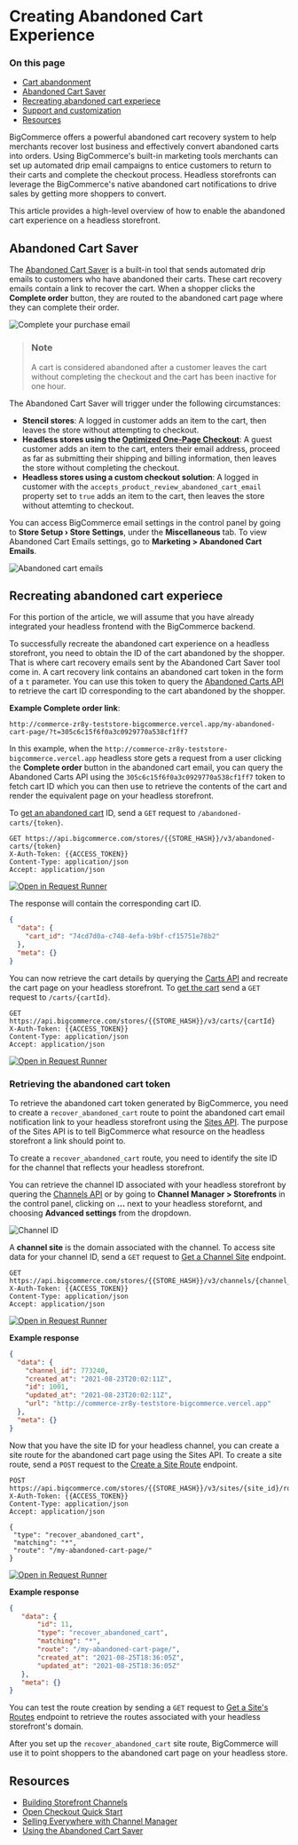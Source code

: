 # Creating Abandoned Cart Experience

<div class="otp" id="no-index">

### On this page

- [Cart abandonment](#cart-abandonment)
- [Abandoned Cart Saver](#abandoned-cart-saver)
- [Recreating abandoned cart experiece](#recreating-abandoned-cart-experiece)
- [Support and customization](#support-and-customization)
- [Resources](#resources)

</div>

BigCommerce offers a powerful abandoned cart recovery system to help merchants recover lost business and effectively convert abandoned carts into orders. Using BigCommerce's built-in marketing tools merchants can set up automated drip email campaigns to entice customers to return to their carts and complete the checkout process. Headless storefronts can leverage the BigCommerce's native abandoned cart notifications to drive sales by getting more shoppers to convert.

This article provides a high-level overview of how to enable the abandoned cart experience on a headless storefront.

## Abandoned Cart Saver

The [Abandoned Cart Saver](https://support.bigcommerce.com/s/article/Using-the-Abandoned-Cart-Saver?language=en_US) is a built-in tool that sends automated drip emails to customers who have abandoned their carts. These cart recovery emails contain a link to recover the cart. When a shopper clicks the **Complete order** button, they are routed to the abandoned cart page where they can complete their order.

![Complete your purchase email](https://storage.googleapis.com/bigcommerce-production-dev-center/images/Abandoned%20Carts/01-abandoned-carts.png "Complete your purchase email")

<div class="HubBlock--callout">
<div class="CalloutBlock--info">
<div class="HubBlock-content">

> ### Note
> A cart is considered abandoned after a customer leaves the cart without completing the checkout and the cart has been inactive for one hour.

</div>
</div>
</div>

The Abandoned Cart Saver will trigger under the following circumstances:
- **Stencil stores**: A logged in customer adds an item to the cart, then leaves the store without attempting to checkout.
- **Headless stores using the [Optimized One-Page Checkout](https://support.bigcommerce.com/s/article/Optimized-Single-Page-Checkout?language=en_US)**: A guest customer adds an item to the cart, enters their email address, proceed as far as submitting their shipping and billing information, then leaves the store without completing the checkout.
- **Headless stores using a custom checkout solution**: A logged in customer with the `accepts_product_review_abandoned_cart_email` property set to `true` adds an item to the cart, then leaves the store without attemting to checkout.

You can access BigCommerce email settings in the control panel by going to **Store Setup › Store Settings**, under the **Miscellaneous** tab. To view Abandoned Cart Emails settings, go to **Marketing > Abandoned Cart Emails**.

![Abandoned cart emails](https://storage.googleapis.com/bigcommerce-production-dev-center/images/Abandoned%20Carts/02-abandoned-carts.png "Abandoned cart emails")

## Recreating abandoned cart experiece

For this portion of the article, we will assume that you have already integrated your headless frontend with the BigCommerce backend. 

To successfully recreate the abandoned cart experience on a headless storefront, you need to obtain the ID of the cart abandoned by the shopper. That is where cart recovery emails sent by the Abandoned Cart Saver tool come in. A cart recovery link contains an abandoned cart token in the form of a `t` parameter. You can use this token to query the [Abandoned Carts API](https://developer.bigcommerce.com/api-reference/store-management/abandoned-carts/abandoned-carts/getabandonedcarts) to retrieve the cart ID corresponding to the cart abandoned by the shopper.

**Example Complete order link**:

`http://commerce-zr8y-teststore-bigcommerce.vercel.app/my-abandoned-cart-page/?t=305c6c15f6f0a3c0929770a538cf1ff7`

In this example, when the `http://commerce-zr8y-teststore-bigcommerce.vercel.app` headless store gets a request from a user clicking the **Complete order** button in the abandoned cart email, you can query the Abandoned Carts API using the `305c6c15f6f0a3c0929770a538cf1ff7` token to fetch cart ID which you can then use to retrieve the contents of the cart and render the equivalent page on your headless storefront.

To [get an abandoned cart](https://developer.bigcommerce.com/api-reference/store-management/abandoned-carts/abandoned-carts/getabandonedcarts) ID, send a `GET` request to `/abandoned-carts/{token}`.

```http
GET https://api.bigcommerce.com/stores/{{STORE_HASH}}/v3/abandoned-carts/{token}
X-Auth-Token: {{ACCESS_TOKEN}}
Content-Type: application/json
Accept: application/json

```

[![Open in Request Runner](https://storage.googleapis.com/bigcommerce-production-dev-center/images/Open-Request-Runner.svg)](https://developer.bigcommerce.com/api-reference/store-management/abandoned-carts/abandoned-carts/getabandonedcarts#requestrunner)

The response will contain the corresponding cart ID.

```json
{
  "data": {
    "cart_id": "74cd7d0a-c748-4efa-b9bf-cf15751e78b2"
  },
  "meta": {}
}
```

You can now retrieve the cart details by querying the [Carts API](https://developer.bigcommerce.com/api-reference/store-management/carts) and recreate the cart page on your headless storefront. To [get the cart](https://developer.bigcommerce.com/api-reference/store-management/carts/cart/getacart) send a `GET` request to `/carts/{cartId}`.

```http
GET https://api.bigcommerce.com/stores/{{STORE_HASH}}/v3/carts/{cartId}
X-Auth-Token: {{ACCESS_TOKEN}}
Content-Type: application/json
Accept: application/json

```

[![Open in Request Runner](https://storage.googleapis.com/bigcommerce-production-dev-center/images/Open-Request-Runner.svg)](https://developer.bigcommerce.com/api-reference/store-management/carts/cart/getacart#requestrunner)

### Retrieving the abandoned cart token

To retrieve the abandoned cart token generated by BigCommerce, you need to create a `recover_abandoned_cart` route to point the abandoned cart email notification link to your headless storefront using the [Sites API](https://developer.bigcommerce.com/api-reference/store-management/sites). The purpose of the Sites API is to tell BigCommerce what resource on the headless storefront a link should point to.

To create a `recover_abandoned_cart` route, you need to identify the site ID for the channel that reflects your headless storefront.

You can retrieve the channel ID associated with your headless storefront by quering the [Channels API](https://developer.bigcommerce.com/api-reference/store-management/channels/channels/listchannels) or by going to **Channel Manager > Storefronts** in the control panel, clicking on **...** next to your headless storefornt, and choosing **Advanced settings** from the dropdown. 

![Channel ID](https://storage.googleapis.com/bigcommerce-production-dev-center/images/Abandoned%20Carts/03-abandoned-carts.png "Channel ID")

A **channel site** is the domain associated with the channel. To access site data for your channel ID, send a `GET` request to [Get a Channel Site](https://developer.bigcommerce.com/api-reference/store-management/channels/channel-site/get-channel-site) endpoint.

```http
GET https://api.bigcommerce.com/stores/{{STORE_HASH}}/v3/channels/{channel_id}/site
X-Auth-Token: {{ACCESS_TOKEN}}
Content-Type: application/json
Accept: application/json

```

[![Open in Request Runner](https://storage.googleapis.com/bigcommerce-production-dev-center/images/Open-Request-Runner.svg)](https://developer.bigcommerce.com/api-reference/store-management/channels/channel-site/get-channel-site#requestrunner)

**Example response**

```json
{
  "data": {
    "channel_id": 773240,
    "created_at": "2021-08-23T20:02:11Z",
    "id": 1001,
    "updated_at": "2021-08-23T20:02:11Z",
    "url": "http://commerce-zr8y-teststore-bigcommerce.vercel.app"
  },
  "meta": {}
}
```

Now that you have the site ID for your headless channel, you can create a site route for the abandoned cart page using the Sites API. To create a site route, send a `POST` request to the [Create a Site Route](https://developer.bigcommerce.com/api-reference/store-management/sites/site-routes/post-site-route) endpoint.


```http
POST https://api.bigcommerce.com/stores/{{STORE_HASH}}/v3/sites/{site_id}/routes
X-Auth-Token: {{ACCESS_TOKEN}}
Content-Type: application/json
Accept: application/json

{
 "type": "recover_abandoned_cart",
 "matching": "*",
 "route": "/my-abandoned-cart-page/"
}
```

[![Open in Request Runner](https://storage.googleapis.com/bigcommerce-production-dev-center/images/Open-Request-Runner.svg)](https://developer.bigcommerce.com/api-reference/store-management/sites/site-routes/post-site-route#requestrunner)

**Example response**

```json
{
   "data": {
       "id": 11,
       "type": "recover_abandoned_cart",
       "matching": "*",
       "route": "/my-abandoned-cart-page/",
       "created_at": "2021-08-25T18:36:05Z",
       "updated_at": "2021-08-25T18:36:05Z"
   },
   "meta": {}
}
```

You can test the route creation by sending a `GET` request to [Get a Site's Routes](https://developer.bigcommerce.com/api-reference/store-management/sites/site-routes/index-site-routes) endpoint to retrieve the routes associated with your headless storefront's domain.

After you set up the `recover_abandoned_cart` site route, BigCommerce will use it to point shoppers to the abandoned cart page on your headless store.

## Resources

- [Building Storefront Channels](https://developer.bigcommerce.com/api-docs/channels/tutorials/storefront)
- [Open Checkout Quick Start](https://developer.bigcommerce.com/stencil-docs/customizing-checkout/open-checkout-quick-start)
- [Selling Everywhere with Channel Manager](https://support.bigcommerce.com/s/article/Selling-Everywhere-with-Channel-Manager?language=en_US)
- [Using the Abandoned Cart Saver](https://support.bigcommerce.com/s/article/Using-the-Abandoned-Cart-Saver?language=en_US)